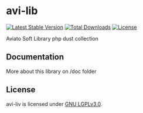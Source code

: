 # avi-lib

[![Latest Stable Version](https://poser.pugx.org/aviato-soft/avi-lib/v/stable)](https://packagist.org/packages/aviato-soft/avi-lib)
[![Total Downloads](https://poser.pugx.org/aviato-soft/avi-lib/downloads)](https://packagist.org/packages/aviato-soft/avi-lib)
[![License](https://poser.pugx.org/aviato-soft/avi-lib/license)](https://packagist.org/packages/aviato-soft/avi-lib)

Aviato Soft Library php dust collection


## Documentation

More about this library on /doc folder


## License

avi-liv is licensed under [GNU LGPLv3.0](https://github.com/aviato-soft/aviato-lib/blob/master/LICENSE).

